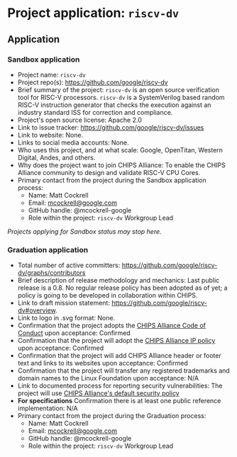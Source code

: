 # Project application: `riscv-dv`

## Application

### Sandbox application

* Project name: `riscv-dv`
* Project repo(s): https://github.com/google/riscv-dv
* Brief summary of the project: `riscv-dv` is an open source verification tool for RISC-V processors. `riscv-dv` is a SystemVerilog based random RISC-V instruction generator that checks the execution against an industry standard ISS for correction and compliance.
* Project's open source license: Apache 2.0
* Link to issue tracker: https://github.com/google/riscv-dv/issues
* Link to website: None.
* Links to social media accounts: None.
* Who uses this project, and at what scale: Google, OpenTitan, Western Digital, Andes, and others.
* Why does the project want to join CHIPS Alliance: To enable the CHIPS Alliance community to design and validate RISC-V CPU Cores.
* Primary contact from the project during the Sandbox application process:
  * Name: Matt Cockrell
  * Email: mcockrell@google.com
  * GitHub handle: @mcockrell-google
  * Role within the project: `riscv-dv` Workgroup Lead

*Projects applying for Sandbox status may stop here.*

### Graduation application

* Total number of active committers: https://github.com/google/riscv-dv/graphs/contributors
* Brief description of release methodology and mechanics: Last public release is a 0.8. No regular release policy has been adopted as of yet; a policy is going to be developed in collaboration within CHIPS.
* Link to draft mission statement: https://github.com/google/riscv-dv#overview.
* Link to logo in .svg format: None.
* Confirmation that the project adopts the [CHIPS Alliance Code of Conduct](https://lfprojects.org/policies/code-of-conduct/) upon acceptance: Confirmed
* Confirmation that the project will adopt the [CHIPS Alliance IP policy](https://technical-charter.chipsalliance.org) upon acceptance: Confirmed
* Confirmation that the project will add CHIPS Alliance header or footer text and links to its websites upon acceptance: Confirmed
* Confirmation that the project will transfer any registered trademarks and domain names to the Linux Foundation upon acceptance: N/A
* Link to documented process for reporting security vulnerabilities: The project will use [CHIPS Alliance's default security policy](https://github.com/chipsalliance/tsc#reporting-security-vulnerabilities)
* **For specifications** Confirmation there is at least one public reference implementation: N/A
* Primary contact from the project during the Graduation process:
  * Name: Matt Cockrell
  * Email: mcockrell@google.com
  * GitHub handle: @mcockrell-google
  * Role within the project: `riscv-dv` Workgroup Lead
